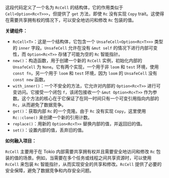 这段代码定义了一个名为 `RcCell` 的结构体，它的作用类似于 `Cell<Option<Rc<T>>>`，但提供了 `get` 方法，即使 `Rc` 没有实现 `Copy` trait。这使得在需要共享拥有权的情况下，可以安全地访问和修改 `Rc` 包装的值。

**关键组件：**

*   `RcCell<T>`：这是一个结构体，它包含一个 `UnsafeCell<Option<Rc<T>>>` 类型的 `inner` 字段。`UnsafeCell` 允许在没有 `&mut self` 的情况下进行内部可变性，而 `Option<Rc<T>>` 存储了可能为空的 `Rc` 智能指针。
*   `new()`：构造函数，用于创建一个新的 `RcCell` 实例，初始化内部的 `UnsafeCell` 为 `None`。它有两个实现，一个用于非 `loom` 和 `test` 环境，使用 `const fn`，另一个用于 `loom` 和 `test` 环境，因为 `loom` 的 `UnsafeCell` 没有 `const new` 函数。
*   `with_inner()`：一个不安全的方法，它允许对内部的 `Option<Rc<T>>` 进行可变访问。它接受一个闭包 `f`，该闭包接收一个 `&mut Option<Rc<T>>` 作为参数。这个方法的核心在于它保证了在同一时间只有一个可变引用指向内部的 `Rc`，从而避免了数据竞争。
*   `get()`：获取内部 `Rc` 的一个克隆。由于 `Rc` 没有实现 `Copy`，这里使用 `Rc::clone()` 来创建一个新的引用计数。
*   `replace()`：用新的 `Option<Rc<T>>` 替换内部的值，并返回旧的值。
*   `set()`：设置内部的值，丢弃旧的值。

**如何融入项目：**

`RcCell` 主要用于在 Tokio 内部需要共享拥有权并且需要安全地访问和修改 `Rc` 包装的值的场景。例如，当需要在多个任务或线程之间共享资源时，可以使用 `RcCell` 来包装 `Rc` 智能指针，从而实现安全的共享和修改。`RcCell` 提供了必要的安全保障，避免了数据竞争和内存安全问题。
